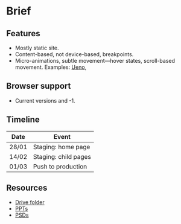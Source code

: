 # Brief

## Features
* Mostly static site.
* Content-based, not device-based, breakpoints.
* Micro-animations, subtle movement—hover states, scroll-based movement. Examples: [Ueno](https://ueno.co/), 

## Browser support
* Current versions and -1.

## Timeline

| Date | Event |
|------|-------|
| 28/01 | Staging: home page |
| 14/02 | Staging: child pages |
| 01/03 | Push to production |

## Resources
* [Drive folder](https://drive.google.com/drive/folders/1itMyaZ0DrOUS4oPTA10G7JqNi23aQqbP)
* [PPTs](https://drive.google.com/file/d/1jvN8ZD7tmTCr8b5mHyFaGuVuMCsuvw_k/view)
* [PSDs](https://drive.google.com/drive/folders/10CDPuMqrUoXcdDh2RB3SIoa1W7B_mtH2)
